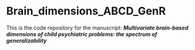 # Brain_dimensions_ABCD_GenR

This is the code repository for the manuscript: _**Multivariate brain-based dimensions of child psychiatric problems: the spectrum of generalizability**_




